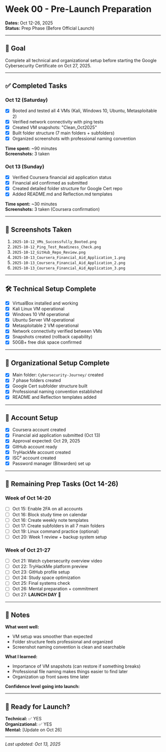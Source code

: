 # Week 00 - Pre-Launch Preparation

**Dates:** Oct 12-26, 2025  
**Status:** Prep Phase (Before Official Launch)

---

## 🎯 Goal

Complete all technical and organizational setup before starting the Google Cybersecurity Certificate on Oct 27, 2025.

---

## ✅ Completed Tasks

### Oct 12 (Saturday)
- [x] Booted and tested all 4 VMs (Kali, Windows 10, Ubuntu, Metasploitable 2)
- [x] Verified network connectivity with ping tests
- [x] Created VM snapshots: "Clean_Oct2025"
- [x] Built folder structure (7 main folders + subfolders)
- [x] Organized screenshots with professional naming convention

**Time spent:** ~90 minutes  
**Screenshots:** 3 taken

### Oct 13 (Sunday)
- [x] Verified Coursera financial aid application status
- [x] Financial aid confirmed as submitted
- [x] Created detailed folder structure for Google Cert repo
- [x] Added README.md and Reflection.md templates

**Time spent:** ~30 minutes  
**Screenshots:** 3 taken (Coursera confirmation)

---

## 📸 Screenshots Taken

1. `2025-10-12_VMs_Successfully_Booted.png`
2. `2025-10-12_Ping_Test_Readiness_Check.png`
3. `2025-10-12_GitHub_Repo_Review.png`
4. `2025-10-13_Coursera_Financial_Aid_Application_1.png`
5. `2025-10-13_Coursera_Financial_Aid_Application_2.png`
6. `2025-10-13_Coursera_Financial_Aid_Application_3.png`

---

## 🛠️ Technical Setup Complete

- [x] VirtualBox installed and working
- [x] Kali Linux VM operational
- [x] Windows 10 VM operational
- [x] Ubuntu Server VM operational
- [x] Metasploitable 2 VM operational
- [x] Network connectivity verified between VMs
- [x] Snapshots created (rollback capability)
- [x] 50GB+ free disk space confirmed

---

## 📂 Organizational Setup Complete

- [x] Main folder: `Cybersecurity-Journey/` created
- [x] 7 phase folders created
- [x] Google Cert subfolder structure built
- [x] Professional naming convention established
- [x] README and Reflection templates added

---

## 🔐 Account Setup

- [x] Coursera account created
- [x] Financial aid application submitted (Oct 13)
- [x] Approval expected: Oct 29, 2025
- [x] GitHub account ready
- [x] TryHackMe account created
- [x] ISC² account created
- [x] Password manager (Bitwarden) set up

---

## 📅 Remaining Prep Tasks (Oct 14-26)

### Week of Oct 14-20
- [ ] Oct 15: Enable 2FA on all accounts
- [ ] Oct 16: Block study time on calendar
- [ ] Oct 16: Create weekly note templates
- [ ] Oct 17: Create subfolders in all 7 main folders
- [ ] Oct 19: Linux command practice (optional)
- [ ] Oct 20: Week 1 review + backup system setup

### Week of Oct 21-27
- [ ] Oct 21: Watch cybersecurity overview video
- [ ] Oct 22: TryHackMe platform preview
- [ ] Oct 23: GitHub profile setup
- [ ] Oct 24: Study space optimization
- [ ] Oct 25: Final systems check
- [ ] Oct 26: Mental preparation + commitment
- [ ] Oct 27: **LAUNCH DAY** 🚀

---

## 💭 Notes

**What went well:**
- VM setup was smoother than expected
- Folder structure feels professional and organized
- Screenshot naming convention is clean and searchable

**What I learned:**
- Importance of VM snapshots (can restore if something breaks)
- Professional file naming makes things easier to find later
- Organization up front saves time later

**Confidence level going into launch:** 

---

## 🎯 Ready for Launch?

**Technical:** ✅ YES  
**Organizational:** ✅ YES  
**Mental:** [Update on Oct 26]

---

*Last updated: Oct 13, 2025*
